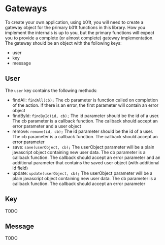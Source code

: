 # Gateways

To create your own application, using b01t, you will need to create a gateway object for the primary b01t functions in this library. How you implement the internals is up to you, but the primary functions will expect you to provide a complete (or almost complete) gateway implementation. The gateway should be an object with the following keys:

* user
* key
* message

## User

The `user` key contains the following methods:

* findAll: `findAll(cb);`
  The cb parameter is function called on completion of the action. If there is an error, the first parameter will contain an error object
* findById: `findById(id, cb);`
  The id parameter should be the id of a user. The cb parameter is a callback function. The callback should accept an error parameter and a user object
* remove: `remove(id, cb);`
  The id parameter should be the id of a user. The cb parameter is a callback function. The callback should accept an error parameter
* save: `save(userObject, cb);`
  The userObject parameter will be a plain javascript object containing new user data. The cb parameter is a callback function. The callback should accept an error parameter and an additional parameter that contains the saved user object (with additional id field)
* update: `update(userObject, cb);`
  The userObject parameter will be a plain javascript object containing new user data. The cb parameter is a callback function. The callback should accept an error parameter

## Key

TODO

## Message

TODO

